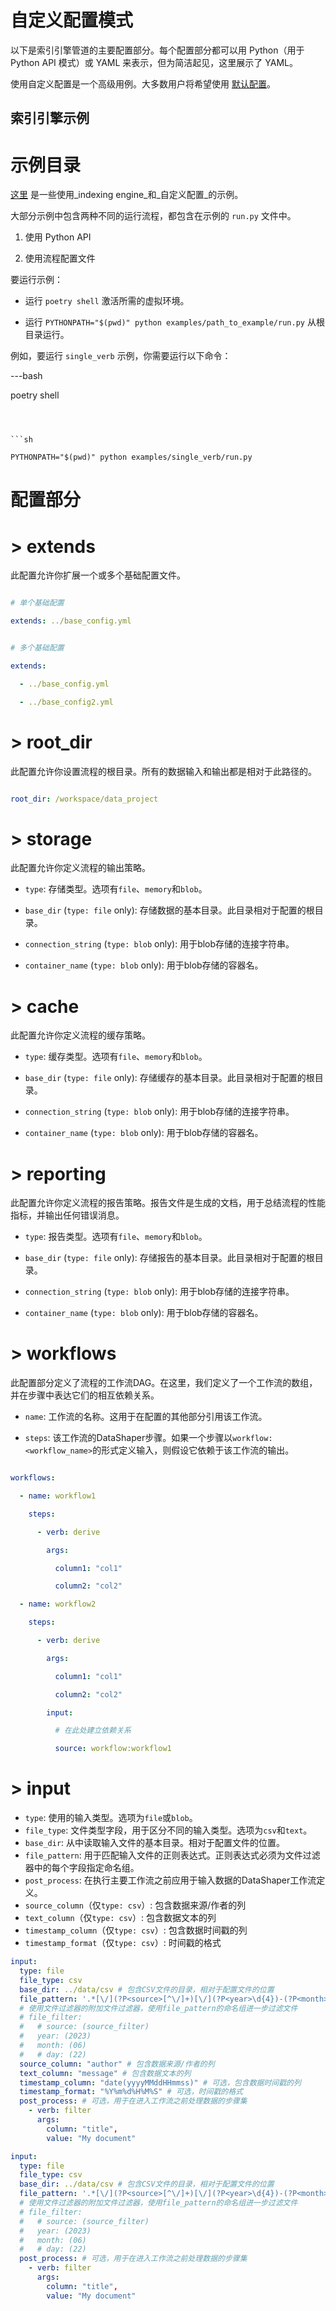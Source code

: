 # 自定义配置模式

以下是索引引擎管道的主要配置部分。每个配置部分都可以用 Python（用于 Python API 模式）或 YAML 来表示，但为简洁起见，这里展示了 YAML。

使用自定义配置是一个高级用例。大多数用户将希望使用 [默认配置](/posts/config/overview)。

## 索引引擎示例




# 示例目录



[这里](https://github.com/microsoft/graphrag/blob/main/examples/) 是一些使用_indexing engine_和_自定义配置_的示例。



大部分示例中包含两种不同的运行流程，都包含在示例的 `run.py` 文件中。



1. 使用 Python API

2. 使用流程配置文件



要运行示例：



- 运行 `poetry shell` 激活所需的虚拟环境。

- 运行 `PYTHONPATH="$(pwd)" python examples/path_to_example/run.py` 从根目录运行。



例如，要运行 `single_verb` 示例，你需要运行以下命令：



---bash

poetry shell

```



```sh

PYTHONPATH="$(pwd)" python examples/single_verb/run.py

```



# 配置部分



# > extends



此配置允许你扩展一个或多个基础配置文件。



```yaml

# 单个基础配置

extends: ../base_config.yml

```



```yaml

# 多个基础配置

extends:

  - ../base_config.yml

  - ../base_config2.yml

```



# > root_dir



此配置允许你设置流程的根目录。所有的数据输入和输出都是相对于此路径的。



```yaml

root_dir: /workspace/data_project

```



# > storage



此配置允许你定义流程的输出策略。



- `type`: 存储类型。选项有`file`、`memory`和`blob`。

- `base_dir` (`type: file` only): 存储数据的基本目录。此目录相对于配置的根目录。

- `connection_string` (`type: blob` only): 用于blob存储的连接字符串。

- `container_name` (`type: blob` only): 用于blob存储的容器名。



# > cache



此配置允许你定义流程的缓存策略。



- `type`: 缓存类型。选项有`file`、`memory`和`blob`。

- `base_dir` (`type: file` only): 存储缓存的基本目录。此目录相对于配置的根目录。

- `connection_string` (`type: blob` only): 用于blob存储的连接字符串。

- `container_name` (`type: blob` only): 用于blob存储的容器名。



# > reporting



此配置允许你定义流程的报告策略。报告文件是生成的文档，用于总结流程的性能指标，并输出任何错误消息。



- `type`: 报告类型。选项有`file`、`memory`和`blob`。

- `base_dir` (`type: file` only): 存储报告的基本目录。此目录相对于配置的根目录。

- `connection_string` (`type: blob` only): 用于blob存储的连接字符串。

- `container_name` (`type: blob` only): 用于blob存储的容器名。



# > workflows



此配置部分定义了流程的工作流DAG。在这里，我们定义了一个工作流的数组，并在步骤中表达它们的相互依赖关系。



- `name`: 工作流的名称。这用于在配置的其他部分引用该工作流。

- `steps`: 该工作流的DataShaper步骤。如果一个步骤以`workflow:<workflow_name>`的形式定义输入，则假设它依赖于该工作流的输出。



```yaml

workflows:

  - name: workflow1

    steps:

      - verb: derive

        args:

          column1: "col1"

          column2: "col2"

  - name: workflow2

    steps:

      - verb: derive

        args:

          column1: "col1"

          column2: "col2"

        input:

          # 在此处建立依赖关系

          source: workflow:workflow1
```

# > input

- `type`: 使用的输入类型。选项为`file`或`blob`。
- `file_type`: 文件类型字段，用于区分不同的输入类型。选项为`csv`和`text`。
- `base_dir`: 从中读取输入文件的基本目录。相对于配置文件的位置。
- `file_pattern`: 用于匹配输入文件的正则表达式。正则表达式必须为文件过滤器中的每个字段指定命名组。
- `post_process`: 在执行主要工作流之前应用于输入数据的DataShaper工作流定义。
- `source_column`（仅`type: csv`）: 包含数据来源/作者的列
- `text_column`（仅`type: csv`）: 包含数据文本的列
- `timestamp_column`（仅`type: csv`）: 包含数据时间戳的列
- `timestamp_format`（仅`type: csv`）: 时间戳的格式

```yaml
input:
  type: file
  file_type: csv
  base_dir: ../data/csv # 包含CSV文件的目录，相对于配置文件的位置
  file_pattern: '.*[\/](?P<source>[^\/]+)[\/](?P<year>\d{4})-(?P<month>\d{2})-(?P<day>\d{2})_(?P<author>[^_]+)_\d+\.csv$' # 用于匹配CSV文件的正则表达式
  # 使用文件过滤器的附加文件过滤器，使用file_pattern的命名组进一步过滤文件
  # file_filter:
  #   # source: (source_filter)
  #   year: (2023)
  #   month: (06)
  #   # day: (22)
  source_column: "author" # 包含数据来源/作者的列
  text_column: "message" # 包含数据文本的列
  timestamp_column: "date(yyyyMMddHHmmss)" # 可选，包含数据时间戳的列
  timestamp_format: "%Y%m%d%H%M%S" # 可选，时间戳的格式
  post_process: # 可选，用于在进入工作流之前处理数据的步骤集
    - verb: filter
      args:
        column: "title",
        value: "My document"
```

```yaml
input:
  type: file
  file_type: csv
  base_dir: ../data/csv # 包含CSV文件的目录，相对于配置文件的位置
  file_pattern: '.*[\/](?P<source>[^\/]+)[\/](?P<year>\d{4})-(?P<month>\d{2})-(?P<day>\d{2})_(?P<author>[^_]+)_\d+\.csv$' # 用于匹配CSV文件的正则表达式
  # 使用文件过滤器的附加文件过滤器，使用file_pattern的命名组进一步过滤文件
  # file_filter:
  #   # source: (source_filter)
  #   year: (2023)
  #   month: (06)
  #   # day: (22)
  post_process: # 可选，用于在进入工作流之前处理数据的步骤集
    - verb: filter
      args:
        column: "title",
        value: "My document"
```
